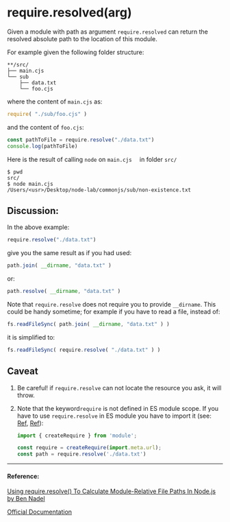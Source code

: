 # require.resolved(arg) 

Given a module with path as argument `require.resolved` can return the resolved absolute path to the location of this module. 

For example given the following folder structure: 
```
**/src/
├── main.cjs
└── sub
    ├── data.txt
    └── foo.cjs
```

 where the content of `main.cjs` as: 

```js
require( "./sub/foo.cjs" )
```

and the content of `foo.cjs`: 

```js
const pathToFile = require.resolve("./data.txt")
console.log(pathToFile)
```

Here is the result of calling `node` on `main.cjs  ` in folder `src/`

```
$ pwd
src/
$ node main.cjs
/Users/<usr>/Desktop/node-lab/commonjs/sub/non-existence.txt
```



## Discussion:

In the above example:

```js
require.resolve("./data.txt")
```

give you the same result as if you had used:

```js
path.join( __dirname, "data.txt" )
```

or:

```js
path.resolve( __dirname, "data.txt" )
```

Note that  `require.resolve` does not require you to provide  `__dirname`. This could be handy sometime; for example if you have to read a file, instead of: 

```js
fs.readFileSync( path.join( __dirname, "data.txt" ) )
```

it is simplified to:

```js
fs.readFileSync( require.resolve( "./data.txt" ) )
```



## Caveat

1. Be careful! if `require.resolve` can not locate the resource you ask, it will throw.

2. Note that the keyword`require` is not defined in ES module scope. If you have to use `require.resolve` in ES module you have to import it (see: [Ref](https://stackoverflow.com/a/63156878/3136861), [Ref](https://nodejs.org/api/modules.html#modules_module_createrequire_filename)): 
   ```js
   import { createRequire } from 'module';
   
   const require = createRequire(import.meta.url);
   const path = require.resolve('./data.txt')
   ```

   

---

####  Reference:

[Using require.resolve() To Calculate Module-Relative File Paths In Node.js by Ben Nadel](https://www.bennadel.com/blog/3243-using-require-resolve-to-calculate-module-relative-file-paths-in-node-js.htm)

[Official Documentation](https://nodejs.org/api/modules.html#requireresolverequest-options)